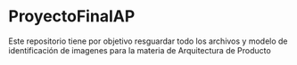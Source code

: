 # ProyectoFinalAP
Este repositorio tiene por objetivo resguardar todo los archivos y modelo de identificación de imagenes para la materia de Arquitectura de Producto

